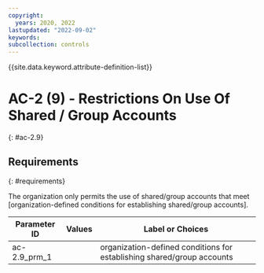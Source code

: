 ```yaml
---
copyright:
  years: 2020, 2022
lastupdated: "2022-09-02"
keywords: 
subcollection: controls
---
```



{{site.data.keyword.attribute-definition-list}}


# AC-2 (9) - Restrictions On Use Of Shared / Group Accounts
{: #ac-2.9}

## Requirements
{: #requirements}

The organization only permits the use of shared/group accounts that meet [organization-defined conditions for establishing shared/group accounts].

| Parameter ID | Values | Label or Choices |
|---|---|---|
| ac-2.9_prm_1 |  | organization-defined conditions for establishing shared/group accounts |

